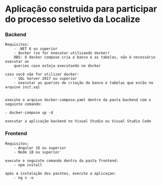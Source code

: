 # Aplicação construida para participar do processo seletivo da Localize


### Backend
    Requisitos: 
        - .NET 6 ou superior
        - docker (se for executar utilizando docker)
        OBS: O docker compose cria o banco e as tabelas, não é necessário executar as 
        queries caso esteja executando no docker

    caso você não for utilizar docker:
        - SQL Server 2017 ou superior
        - executar as queries de criação do banco e tabelas que estão no arquivo init.sql


    execute o arquivo docker-compose.yaml dentro da pasta backend com o seguinte comando:

    - docker-compose up -d 

    executar a aplicação backend no Visual Studio ou Visual Studio Code


### Frontend
    Requisitos:
        - Angular 16 ou superior
        - Node 18 ou superior

    execute o seguinte comando dentro da pasta frontend:
        - npm install

    após a instalação dos pacotes, execute a aplicaçao:
        - ng s -o
